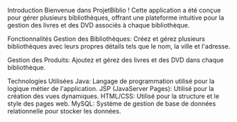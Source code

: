 Introduction
Bienvenue dans ProjetBiblio ! Cette application a été conçue pour gérer plusieurs bibliothèques, offrant une plateforme intuitive pour la gestion des livres et des DVD associés à chaque bibliothèque.

Fonctionnalités
Gestion des Bibliothèques: Créez et gérez plusieurs bibliothèques avec leurs propres détails tels que le nom, la ville et l'adresse.

Gestion des Produits: Ajoutez et gérez des livres et des DVD dans chaque bibliothèque.

Technologies Utilisées
Java: Langage de programmation utilisé pour la logique métier de l'application.
JSP (JavaServer Pages): Utilisé pour la création des vues dynamiques.
HTML/CSS: Utilisé pour la structure et le style des pages web.
MySQL: Système de gestion de base de données relationnelle pour stocker les données.

